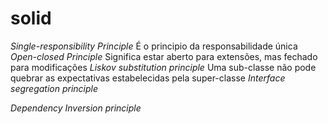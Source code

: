 # solid

*Single-responsibility Principle*
    É o principio da responsabilidade única
*Open-closed Principle*
    Significa estar aberto para extensões, mas fechado para modificações
*Liskov substitution principle*
    Uma sub-classe não pode quebrar as expectativas estabelecidas pela super-classe
*Interface segregation principle*
    
*Dependency Inversion principle*
